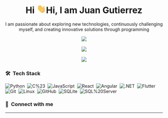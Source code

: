 <h1 align="center">Hi <img src="https://raw.githubusercontent.com/KevinPatel04/KevinPatel04/master/Hi.gif" width="30px">Hi, I am Juan Gutierrez </h1>

<p align="center" width="150px">I am passionate about exploring new technologies, continuously challenging myself, and creating innovative solutions through programming</p>

<p align="center"><img src="https://github-readme-stats.vercel.app/api/top-langs/?username=KevinPatel04&layout=compact&hide=TSQL&theme=chartreuse-dark"></p>
<p align="center" ><img src="https://github-readme-stats.vercel.app/api?username=KevinPatel04&count_private=true&show_icons=true&&theme=chartreuse-dark&include_all_commits=true" width="400"></p> 
<p align="center" ><img src="https://github-readme-streak-stats.herokuapp.com?user=KevinPatel04&theme=chartreuse-dark"></p>

### 🛠 &nbsp;Tech Stack

![Python](https://img.shields.io/badge/-Python-05122A?style=flat&logo=python)&nbsp;
![C%23](https://img.shields.io/badge/-C%23-05122A?style=flat&logo=c-sharp&logoColor=239120)&nbsp;
![JavaScript](https://img.shields.io/badge/-JavaScript-05122A?style=flat&logo=javascript&logoColor=F7DF1E)&nbsp;
![React](https://img.shields.io/badge/-React-05122A?style=flat&logo=react&logoColor=61DAFB)&nbsp;
![Angular](https://img.shields.io/badge/-Angular-05122A?style=flat&logo=angular&logoColor=DD0031)&nbsp;
![.NET](https://img.shields.io/badge/-.NET-05122A?style=flat&logo=.net&logoColor=512BD4)&nbsp;
![Flutter](https://img.shields.io/badge/-Flutter-05122A?style=flat&logo=flutter&logoColor=02569B)&nbsp;
![Git](https://img.shields.io/badge/-Git-05122A?style=flat&logo=git&logoColor=F05032)&nbsp;
![Linux](https://img.shields.io/badge/-Linux-05122A?style=flat&logo=linux&logoColor=FCC624)&nbsp;
![GitHub](https://img.shields.io/badge/-GitHub-05122A?style=flat&logo=github&logoColor=181717)&nbsp;
![SQLite](https://img.shields.io/badge/-SQLite-05122A?style=flat&logo=sqlite&logoColor=003B57)&nbsp;
![SQL%20Server](https://img.shields.io/badge/-SQL%20Server-05122A?style=flat&logo=microsoft-sql-server&logoColor=CC2927)


### :link: &nbsp;Connect with me

<p align="center">
</p>

---
